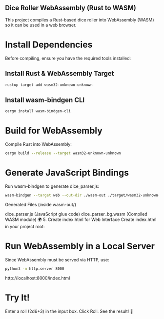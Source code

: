 Dice Roller WebAssembly (Rust to WASM)
---------------------------------------

This project compiles a Rust-based dice roller into WebAssembly (WASM) so it can be used in a web browser.

# Install Dependencies
Before compiling, ensure you have the required tools installed:

## Install Rust & WebAssembly Target
```sh
rustup target add wasm32-unknown-unknown
```

## Install wasm-bindgen CLI
```sh
cargo install wasm-bindgen-cli
```

# Build for WebAssembly
Compile Rust into WebAssembly:

```sh
cargo build --release --target wasm32-unknown-unknown
```

# Generate JavaScript Bindings
Run wasm-bindgen to generate dice_parser.js:

```sh
wasm-bindgen --target web --out-dir ./wasm-out ./target/wasm32-unknown-unknown/release/dice_parser.wasm
```

Generated Files (inside wasm-out/)

dice_parser.js (JavaScript glue code)
dice_parser_bg.wasm (Compiled WASM module)
🌍 5. Create index.html for Web Interface
Create index.html in your project root:


# Run WebAssembly in a Local Server
Since WebAssembly must be served via HTTP, use:

```sh
python3 -m http.server 8000
```

http://localhost:8000/index.html

# Try It!
Enter a roll (2d6+3) in the input box.
Click Roll.
See the result! 🎲
